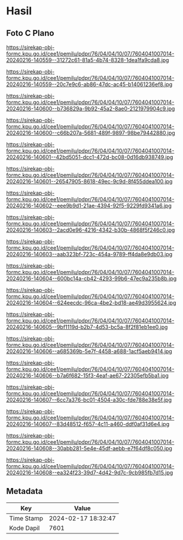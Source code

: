 # Hasil

## Foto C Plano

https://sirekap-obj-formc.kpu.go.id/cee1/pemilu/pdpr/76/04/04/10/07/7604041007014-20240216-140559--31272c61-81a5-4b74-8328-1dea1fa9cda8.jpg

https://sirekap-obj-formc.kpu.go.id/cee1/pemilu/pdpr/76/04/04/10/07/7604041007014-20240216-140559--20c7e9c6-ab86-47dc-ac45-b14061236ef8.jpg

https://sirekap-obj-formc.kpu.go.id/cee1/pemilu/pdpr/76/04/04/10/07/7604041007014-20240216-140600--b736829a-9b92-45a2-8ae0-2121979904c9.jpg

https://sirekap-obj-formc.kpu.go.id/cee1/pemilu/pdpr/76/04/04/10/07/7604041007014-20240216-140600--c66b207a-5681-489f-9897-98be79442880.jpg

https://sirekap-obj-formc.kpu.go.id/cee1/pemilu/pdpr/76/04/04/10/07/7604041007014-20240216-140601--42bd5051-dcc1-472d-bc08-0d16db938749.jpg

https://sirekap-obj-formc.kpu.go.id/cee1/pemilu/pdpr/76/04/04/10/07/7604041007014-20240216-140601--26547905-8618-49ec-9c9d-8f455ddea100.jpg

https://sirekap-obj-formc.kpu.go.id/cee1/pemilu/pdpr/76/04/04/10/07/7604041007014-20240216-140602--eee9b9d1-21ae-4394-92f5-9229fd9341a6.jpg

https://sirekap-obj-formc.kpu.go.id/cee1/pemilu/pdpr/76/04/04/10/07/7604041007014-20240216-140603--2acd0e96-4216-4342-b30b-4868f5f246c0.jpg

https://sirekap-obj-formc.kpu.go.id/cee1/pemilu/pdpr/76/04/04/10/07/7604041007014-20240216-140603--aab323bf-723c-454a-9789-ff4da8e9db03.jpg

https://sirekap-obj-formc.kpu.go.id/cee1/pemilu/pdpr/76/04/04/10/07/7604041007014-20240216-140604--600bc14a-cb42-4293-99b6-47ec9a235b8b.jpg

https://sirekap-obj-formc.kpu.go.id/cee1/pemilu/pdpr/76/04/04/10/07/7604041007014-20240216-140604--624eecdc-96ca-4be2-bd18-ae49d3955624.jpg

https://sirekap-obj-formc.kpu.go.id/cee1/pemilu/pdpr/76/04/04/10/07/7604041007014-20240216-140605--9bf1119d-b2b7-4d53-bc5a-8f2f81eb1ee0.jpg

https://sirekap-obj-formc.kpu.go.id/cee1/pemilu/pdpr/76/04/04/10/07/7604041007014-20240216-140606--a685369b-5e7f-4458-a688-1acf5aeb9414.jpg

https://sirekap-obj-formc.kpu.go.id/cee1/pemilu/pdpr/76/04/04/10/07/7604041007014-20240216-140606--b7a6f682-15f3-4eaf-ae67-22305efb5ba1.jpg

https://sirekap-obj-formc.kpu.go.id/cee1/pemilu/pdpr/76/04/04/10/07/7604041007014-20240216-140607--6cc7a376-bc01-4504-a30c-fde788e38e5f.jpg

https://sirekap-obj-formc.kpu.go.id/cee1/pemilu/pdpr/76/04/04/10/07/7604041007014-20240216-140607--83d48512-f657-4c11-a460-ddf0af31d6e4.jpg

https://sirekap-obj-formc.kpu.go.id/cee1/pemilu/pdpr/76/04/04/10/07/7604041007014-20240216-140608--30abb281-5e4e-45df-aebb-e7f64df8c050.jpg

https://sirekap-obj-formc.kpu.go.id/cee1/pemilu/pdpr/76/04/04/10/07/7604041007014-20240216-140608--ea324f23-39d7-4d42-9d7c-9cb985fb7d15.jpg


## Metadata

| Key        | Value               |
| ---------- | ------------------- |
| Time Stamp | 2024-02-17 18:32:47 |
| Kode Dapil | 7601                |




